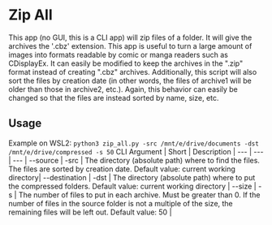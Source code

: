 # Zip All
This app (no GUI, this is a CLI app) will zip files of a folder. It will give the archives the '.cbz' extension. This app is useful to turn a large amount of images into formats readable by comic or manga readers such as CDisplayEx. It can easily be modified to keep the archives in the ".zip" format instead of creating ".cbz" archives. Additionally, this script will also sort the files by creation date (in other words, the files of archive1 will be older than those in archive2, etc.). Again, this behavior can easily be changed so that the files are instead sorted by name, size, etc.
## Usage
Example on WSL2: ```python3 zip_all.py -src /mnt/e/drive/documents -dst /mnt/e/drive/compressed -s 50```
CLI Argument | Short | Description |
--- | --- | --- | 
--source | -src | The directory (absolute path) where to find the files. The files are sorted by creation date. Default value: current working directory|
--destination | -dst | The directory (absolute path) where to put the compressed folders. Default value: current working directory |
--size | -s | The number of files to put in each archive. Must be greater than 0. If the number of files in the source folder is not a multiple of the size, the remaining files will be left out. Default value: 50 |
